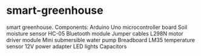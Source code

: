 # smart-greenhouse
smart greenhouse.  Components:  Arduino Uno microcontroller board Soil moisture sensor HC-05 Bluetooth module Jumper cables L298N motor driver module Mini submersible water pump Breadboard LM35 temperature sensor 12V power adapter LED lights Capacitors
